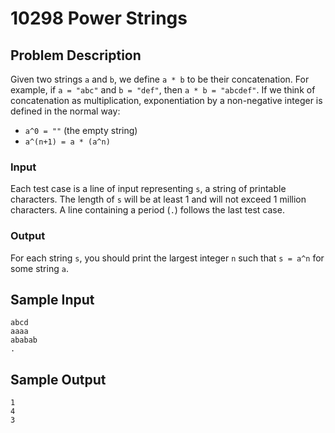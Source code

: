 # 10298 Power Strings

## Problem Description

Given two strings `a` and `b`, we define `a * b` to be their concatenation. For example, if `a = "abc"` and `b = "def"`, then `a * b = "abcdef"`. If we think of concatenation as multiplication, exponentiation by a non-negative integer is defined in the normal way:

- `a^0 = ""` (the empty string)
- `a^(n+1) = a * (a^n)`

### Input

Each test case is a line of input representing `s`, a string of printable characters. The length of `s` will be at least 1 and will not exceed 1 million characters. A line containing a period (`.`) follows the last test case.

### Output

For each string `s`, you should print the largest integer `n` such that `s = a^n` for some string `a`.

## Sample Input

```
abcd
aaaa
ababab
.
```

## Sample Output

```
1
4
3
```
